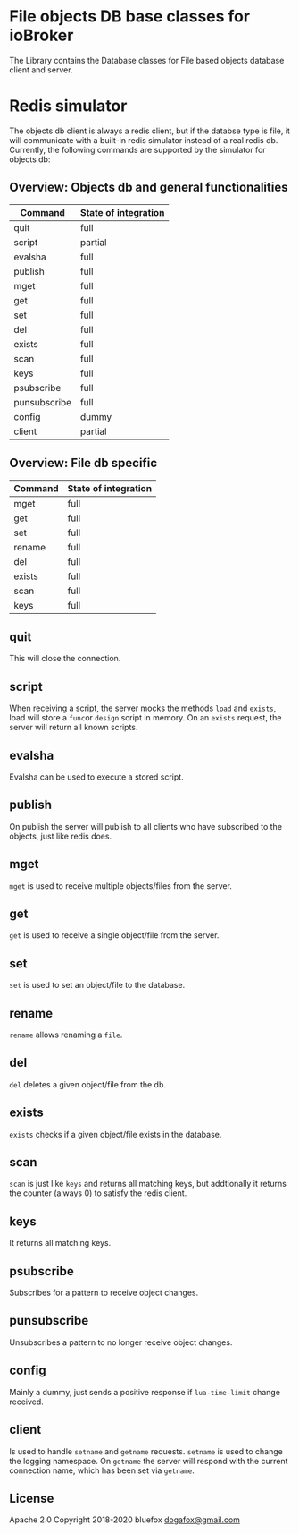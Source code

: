 # File objects DB base classes for ioBroker
The Library contains the Database classes for File based objects database client and server.

# Redis simulator
The objects db client is always a redis client, but if the databse type is file, it will communicate with a built-in redis simulator instead of a real redis db.
Currently, the following commands are supported by the simulator for objects db:

## Overview: Objects db and general functionalities
| Command      | State of integration |
| ----------- | ----------- |
| quit      | full       |
| script      | partial       |
| evalsha      | full       |
| publish      | full       |
| mget      | full       |
| get      | full       |
| set      | full       |
| del      | full       |
| exists      | full       |
| scan      | full       |
| keys      | full       |
| psubscribe      | full       |
| punsubscribe      | full       |
| config      | dummy       |
| client      | partial       |

## Overview: File db specific
| Command      | State of integration |
| ----------- | ----------- |
| mget      | full       |
| get      | full       |
| set      | full       |
| rename      | full       |
| del      | full       |
| exists      | full       |
| scan      | full       |
| keys      | full       |

## quit
This will close the connection.

## script
When receiving a script, the server mocks the methods `load` and `exists`, load will store a `func`or `design` script in memory. On an `exists` request, the server will return all known scripts.

## evalsha
Evalsha can be used to execute a stored script.

## publish
On publish the server will publish to all clients who have subscribed to the objects, just like redis does.

## mget
`mget` is used to receive multiple objects/files from the server.

## get
`get` is used to receive a single object/file from the server.

## set
`set` is used to set an object/file to the database.

## rename
`rename` allows renaming a `file`.

## del
`del` deletes a given object/file from the db.

## exists
`exists` checks if a given object/file exists in the database.

## scan
`scan` is just like `keys` and returns all matching keys, but addtionally it returns the counter (always 0) to satisfy the redis client.

## keys
It returns all matching keys.

## psubscribe
Subscribes for a pattern to receive object changes.

## punsubscribe
Unsubscribes a pattern to no longer receive object changes.

## config
Mainly a dummy, just sends a positive response if `lua-time-limit` change received.

## client
Is used to handle `setname` and `getname` requests. `setname` is used to change the logging namespace. On `getname` the server will respond with the current connection name, which has been set via `getname`.

## License
Apache 2.0
Copyright 2018-2020 bluefox <dogafox@gmail.com>  
